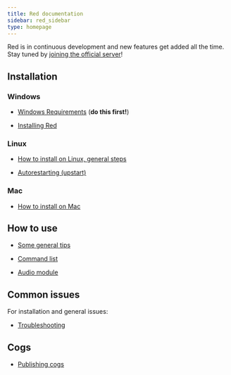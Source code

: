 ```yaml
---
title: Red documentation
sidebar: red_sidebar
type: homepage
---
```


Red is in continuous development and new features get added all the time. Stay tuned by [joining the official server](https://discord.gg/0k4npTwMvTpv9wrh)!

## Installation

### Windows

* [Windows Requirements](/Red-Docs/red_win_requirements/) (**do this first!**)

* [Installing Red](/Red-Docs/red_install_win/)

### Linux

* [How to install on Linux, general steps](/Red-Docs/red_install_linux/)

* [Autorestarting (upstart)](/Red-Docs/red_linux_upstart/)

### Mac

* [How to install on Mac](/Red-Docs/red_install_mac/)

## How to use

* [Some general tips](/Red-Docs/red_general-tips)

* [Command list](/Red-Docs/red_commands/)

* [Audio module](/Red-Docs/red_audio)

## Common issues  
For installation and general issues:

* [Troubleshooting](/Red-Docs/red_guide_troubleshooting/)

## Cogs  

* [Publishing cogs](/Red-Docs/red_cog_how_to_publish/)






